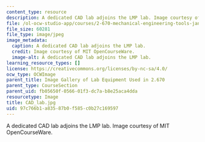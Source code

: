 ```yaml
---
content_type: resource
description: A dedicated CAD lab adjoins the LMP lab. Image courtesy of MIT OpenCourseWare.
file: /ol-ocw-studio-app/courses/2-670-mechanical-engineering-tools-january-iap-2004/97c766b1a83587b0f585c0b27c169597_CAD_lab.jpg
file_size: 60281
file_type: image/jpeg
image_metadata:
  caption: A dedicated CAD lab adjoins the LMP lab.
  credit: Image courtesy of MIT OpenCourseWare.
  image-alt: A dedicated CAD lab adjoins the LMP lab.
learning_resource_types: []
license: https://creativecommons.org/licenses/by-nc-sa/4.0/
ocw_type: OCWImage
parent_title: Image Gallery of Lab Equipment Used in 2.670
parent_type: CourseSection
parent_uid: fb05650f-0566-01f3-dc7a-b8e25aca4dda
resourcetype: Image
title: CAD_lab.jpg
uid: 97c766b1-a835-87b0-f585-c0b27c169597
---
```

A dedicated CAD lab adjoins the LMP lab. Image courtesy of MIT OpenCourseWare.